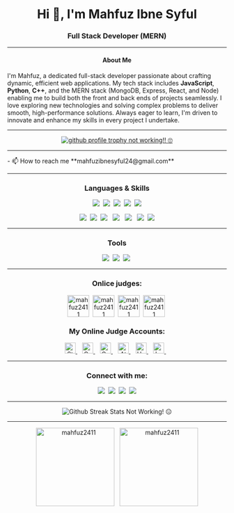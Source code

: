 <!---
- 👋 Hi, I’m @Mahfuz2411.
- 👀 I’m interested in programming.
- 🌱 I’m currently learning Python.
- 📫 How to reach me -> mahfuzibnesyful24@gmail.com.
Mahfuz2411/Mahfuz2411 is a ✨ special ✨ repository because its `README.md` (this file) appears on your GitHub profile.
You can click the Preview link to take a look at your changes.
--->
<!-- 
<img align="center" style="width: 100%;" src="https://raw.githubusercontent.com/Mahfuz2411/Mahfuz2411/main/assets/banner-first.png" alt="Mahfuz2411" />
-->
<h1 align="center">Hi 👋, I'm Mahfuz Ibne Syful</h1><h3 align="center">Full Stack Developer (MERN)</h3>

<hr/>

<!-- <h3 align="center">I love programming in every universe</h3> -->
<h4 align="center">About Me</h4>
<p>
  I'm Mahfuz, a dedicated full-stack developer passionate about crafting dynamic, efficient web applications. My tech stack includes <b>JavaScript</b>, <b>Python</b>, <b>C++</b>, and the 
  MERN stack (MongoDB, Express, React, and Node) enabling me to build both the front and back ends of projects seamlessly. I love exploring new technologies and solving complex problems 
  to deliver smooth, high-performance solutions. Always eager to learn, I'm driven to innovate and enhance my skills in every project I undertake.
</p>
<hr/>
<!-- <p align="left"> <img src="https://komarev.com/ghpvc/?username=mahfuz2411&label=Profile%20views&color=0e75b6&style=flat" alt="mahfuz2411" /> </p> -->
<p align="center"> <a href="https://github.com/ryo-ma/github-profile-trophy"><img src="https://github-profile-trophy.vercel.app/?username=mahfuz2411&rank=-?,A&theme=discord" alt="github profile trophy not working!! 🙄" /></a> </p>
<hr/>
- 📫 How to reach me **mahfuzibnesyful24@gmail.com**
<hr/>

<h3 align="center">Languages & Skills</h3>
<p align="center">     
  <img src="https://skillicons.dev/icons?i=c" />&nbsp;
  <img src="https://skillicons.dev/icons?i=cpp"/>&nbsp;
  <img src="https://skillicons.dev/icons?i=java"/>&nbsp;
  <img src="https://skillicons.dev/icons?i=python"/>&nbsp;
  <img src="https://skillicons.dev/icons?i=js"/>
</p>
<p align="center">     
  <img src="https://skillicons.dev/icons?i=html"/>&nbsp;
  <img src="https://skillicons.dev/icons?i=css"/>&nbsp;
  <img src="https://skillicons.dev/icons?i=tailwind"/> &nbsp;
  <img src="https://skillicons.dev/icons?i=mongodb"/>  &nbsp;
  <img src="https://skillicons.dev/icons?i=express"/> &nbsp;
  <img src="https://skillicons.dev/icons?i=react"/>&nbsp;
  <img src="https://skillicons.dev/icons?i=nodejs"/>
</p>

<hr/>
<h3 align="center">Tools</h3>
<p align="center">
  <img src="https://skillicons.dev/icons?i=git"/>&nbsp;
  <img src="https://skillicons.dev/icons?i=github"/>&nbsp;
  <img src="https://skillicons.dev/icons?i=vscode"/>&nbsp; 
</p> 
<hr/>

<h3 align="center">Onlice judges:</h3>

<p align="center">
  <a href="https://www.leetcode.com/mahfuz2411" target="blank"><img align="center" src="https://raw.githubusercontent.com/rahuldkjain/github-profile-readme-generator/master/src/images/icons/Social/leet-code.svg" alt="mahfuz2411" height="50" width="50" /></a>&nbsp;
  <a href="https://www.hackerrank.com/mahfuz2411" target="blank"><img align="center" src="https://raw.githubusercontent.com/rahuldkjain/github-profile-readme-generator/master/src/images/icons/Social/hackerrank.svg" alt="mahfuz2411" height="50" width="50" /></a>&nbsp;
  <a href="https://codeforces.com/profile/mahfuz2411" target="blank"><img align="center" src="https://raw.githubusercontent.com/rahuldkjain/github-profile-readme-generator/master/src/images/icons/Social/codeforces.svg" alt="mahfuz2411" height="50" width="50" /></a>&nbsp;
  <a href="https://www.codechef.com/users/mahfuz2411" target="blank"><img align="center" src="https://cdn.jsdelivr.net/npm/simple-icons@3.1.0/icons/codechef.svg" alt="mahfuz2411" height="50" width="50" /></a>&nbsp;
</p>


<h3 align="center">My Online Judge Accounts:</h3>
<p align = "center">
  <a href="https://www.stopstalk.com/user/profile/mahfuz2411" target="blank"> 
    <img width="" height="25" src="https://img.shields.io/badge/StopsTalk-Mahfuz2411-white?style=flat&logo=stopstalk&logoColor=red&label=StopStalk&labelColor=%233d3d3d&color=%23cccccc" alt="StopStalk"/> 
  </a>&nbsp;&nbsp;
  <a href="https://codeforces.com/profile/Mahfuz2411" target="blank"> 
    <img width="" height="25" src="https://img.shields.io/badge/label-Mahfuz2411-white?style=flat&logo=codeforces&logoColor=%1380c3&label=CodeForces&labelColor=%233d3d3d&color=%23cccccc" alt="CodeForces"/>
  </a>&nbsp;&nbsp;
  <a href="https://www.codechef.com/users/mahfuz2411" target="blank"> 
    <img width="" height="25" src="https://img.shields.io/badge/label-Mahfuz2411-white?style=flat&logo=codechef&logoColor=white&label=CodeChef&labelColor=%233d3d3d&color=%23cccccc" alt="CodeChef"/>
  </a>&nbsp;&nbsp;
  <a href="https://atcoder.jp/users/Mahfuz2411" target="blank"> 
    <img width="" height="25" src="https://img.shields.io/badge/label-Mahfuz2411-white?style=flat&logo=aframe&logoColor=white&label=AtCoder&labelColor=%233d3d3d&color=%23cccccc" alt="AtCoder"/>
  </a>&nbsp;&nbsp;
<!--   <a href="https://toph.co/u/pritompaul1920" target="_blank"> 
    <img width="" height="25" src="https://img.shields.io/badge/label-pritompaul1920-white?style=flat&logo=toph&logoColor=white&label=T Toph&labelColor=%233d3d3d&color=%23cccccc" alt="Toph"/>
  </a>&nbsp;&nbsp; -->
  <a href="https://www.hackerrank.com/profile/Mahfuz2411" target="blank"> 
    <img width="" height="25" src="https://img.shields.io/badge/label-Mahfuz2411-white?style=flat&logo=hackerrank&logoColor=green&label=HackerRank&labelColor=%23484848&color=%23c4c4c4" alt="HackerRank"/>
  </a>&nbsp;&nbsp;
<!--   <a href="" target="_blank"> 
    <img width="" height="25" src="https://img.shields.io/badge/label-Mahfuz2411-white?style=flat&logo=hackerearth&logoColor=white&label=HckerEarth&labelColor=%23484848&color=%23c4c4c4" alt="Hacker Earth"/>
  </a>&nbsp;&nbsp; -->
  <a href="https://leetcode.com/u/mahfuz2411/" target="_blank"> 
    <img width="" height="25" src="https://img.shields.io/badge/label-Mahfuz2411-white?style=flat&logo=leetcode&logoColor=%23eab03c&label=LeetCode&labelColor=%23484848&color=%23c4c4c4" alt="LeetCode"/>
  </a>&nbsp;&nbsp;
</p>





<hr/>
<h3 align="center">Connect with me:</h3>
<p align="center">
<!-- <a href="https://www.facebook.com/mahfuzibnesyful" target="blank"><img src="https://skillicons.dev/icons?i=facebook"/></a>&nbsp; -->
<a href="https://instagram.com/mahfuz.avi" target="blank"><img src="https://skillicons.dev/icons?i=instagram"/></a>&nbsp;
<!-- <a href="https://www.facebook.com/mahfuzibnesyful" target="blank"><img align="center" src="https://raw.githubusercontent.com/rahuldkjain/github-profile-readme-generator/master/src/images/icons/Social/facebook.svg" alt="mahfuz.avi" height="30" width="40" /></a>&nbsp; -->
<a href="https://www.linkedin.com/in/mahfuz-ibne-syful" target="blank"><img src="https://skillicons.dev/icons?i=linkedin"/></a>&nbsp;
<!-- <a href="https://www.youtube.com/channel/UCXyovnwmUDi3qAt6EVx4tng" target="blank"><img align="center" src="https://raw.githubusercontent.com/rahuldkjain/github-profile-readme-generator/master/src/images/icons/Social/youtube.svg" alt="mahfuz.avi" height="30" width="40" /></a>&nbsp;
</p> -->
<a href="https://x.com/mahfuz_avi" target="blank"><img src="https://skillicons.dev/icons?i=twitter"/></a>&nbsp;
<a href="https://discord.gg/m4h39Mbpvr" target="blank"><img src="https://skillicons.dev/icons?i=discord"/></a>

<hr/>
<p align="center">
  <span><img align="center" src="https://github-readme-streak-stats.herokuapp.com/?user=mahfuz2411&theme=react" alt="Github Streak Stats Not Working! 😑" /></span>
  
</p> 
<hr/>
<!-- <br/><br/><br/><br/><br/><br/><br/><br/> -->
<p align="center">
  <span><img align="center" height="180" src="https://github-readme-stats.vercel.app/api/top-langs?username=mahfuz2411&show_icons=true&locale=en&layout=compact&theme=react" alt="mahfuz2411" /></span>&nbsp;&nbsp;
  <span><img align="center" height="180" src="https://github-readme-stats.vercel.app/api?username=mahfuz2411&show_icons=true&locale=en&theme=react" alt="mahfuz2411" /></span>
</p>
<!-- <p>
  coming soon
</p> -->
